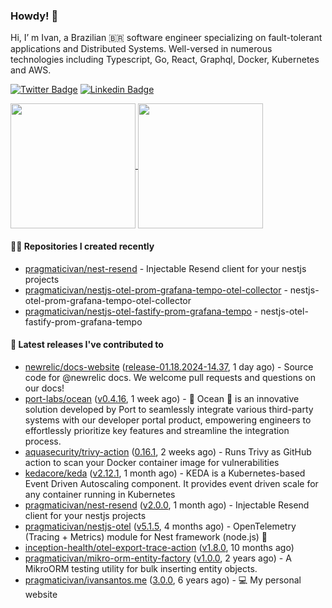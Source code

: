 ### Howdy! 🤠

Hi, I’ m Ivan, a Brazilian 🇧🇷 software engineer specializing on fault-tolerant applications and Distributed Systems. Well-versed in numerous technologies including Typescript, Go, React, Graphql, Docker, Kubernetes and AWS.

[![Twitter Badge](https://img.shields.io/badge/-@pragmaticivan-1ca0f1?style=flat&labelColor=1ca0f1&logo=twitter&logoColor=white&link=https://twitter.com/pragmaticivan)](https://twitter.com/pragmaticivan)
[![Linkedin Badge](https://img.shields.io/badge/-LinkedIn-blue?style=flat&logo=Linkedin&logoColor=white&link=https://www.linkedin.com/in/pragmaticivan/)](https://www.linkedin.com/in/pragmaticivan/)

<a href="https://github.com/anuraghazra/github-readme-stats">
  <img height=200 align="center" src="https://github-readme-stats.vercel.app/api?username=pragmaticivan&show_icons=true&theme=transparent" />
</a>
<a href="https://github.com/anuraghazra/github-readme-stats">
  <img height=200 align="center" src="https://github-readme-stats.vercel.app/api/top-langs?username=pragmaticivan&layout=compact&langs_count=8&card_width=320&theme=transparent" />
</a>

#### 👨‍💻 Repositories I created recently

- [pragmaticivan/nest-resend](https://github.com/pragmaticivan/nest-resend) - Injectable Resend client for your nestjs projects
- [pragmaticivan/nestjs-otel-prom-grafana-tempo-otel-collector](https://github.com/pragmaticivan/nestjs-otel-prom-grafana-tempo-otel-collector) - nestjs-otel-prom-grafana-tempo-otel-collector
- [pragmaticivan/nestjs-otel-fastify-prom-grafana-tempo](https://github.com/pragmaticivan/nestjs-otel-fastify-prom-grafana-tempo) - nestjs-otel-fastify-prom-grafana-tempo

#### 🚀 Latest releases I've contributed to

- [newrelic/docs-website](https://github.com/newrelic/docs-website) ([release-01.18.2024-14.37](https://github.com/newrelic/docs-website/releases/tag/release-01.18.2024-14.37), 1 day ago) - Source code for @newrelic docs. We welcome pull requests and questions on our docs!
- [port-labs/ocean](https://github.com/port-labs/ocean) ([v0.4.16](https://github.com/port-labs/ocean/releases/tag/v0.4.16), 1 week ago) - 🌊 Ocean 🌊 is an innovative solution developed by Port to seamlessly integrate various third-party systems with our developer portal product, empowering engineers to effortlessly prioritize key features and streamline the integration process.
- [aquasecurity/trivy-action](https://github.com/aquasecurity/trivy-action) ([0.16.1](https://github.com/aquasecurity/trivy-action/releases/tag/0.16.1), 2 weeks ago) - Runs Trivy as GitHub action to scan your Docker container image for vulnerabilities
- [kedacore/keda](https://github.com/kedacore/keda) ([v2.12.1](https://github.com/kedacore/keda/releases/tag/v2.12.1), 1 month ago) -  KEDA is a Kubernetes-based Event Driven Autoscaling component. It provides event driven scale for any container running in Kubernetes 
- [pragmaticivan/nest-resend](https://github.com/pragmaticivan/nest-resend) ([v2.0.0](https://github.com/pragmaticivan/nest-resend/releases/tag/v2.0.0), 1 month ago) - Injectable Resend client for your nestjs projects
- [pragmaticivan/nestjs-otel](https://github.com/pragmaticivan/nestjs-otel) ([v5.1.5](https://github.com/pragmaticivan/nestjs-otel/releases/tag/v5.1.5), 4 months ago) - OpenTelemetry (Tracing &#43; Metrics) module for Nest framework (node.js)  🔭
- [inception-health/otel-export-trace-action](https://github.com/inception-health/otel-export-trace-action) ([v1.8.0](https://github.com/inception-health/otel-export-trace-action/releases/tag/v1.8.0), 10 months ago)
- [pragmaticivan/mikro-orm-entity-factory](https://github.com/pragmaticivan/mikro-orm-entity-factory) ([v1.0.0](https://github.com/pragmaticivan/mikro-orm-entity-factory/releases/tag/v1.0.0), 2 years ago) - A MikroORM testing utility for bulk inserting entity objects.
- [pragmaticivan/ivansantos.me](https://github.com/pragmaticivan/ivansantos.me) ([3.0.0](https://github.com/pragmaticivan/ivansantos.me/releases/tag/3.0.0), 6 years ago) - :computer: My personal website
